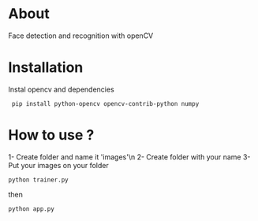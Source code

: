 # About
Face detection and recognition with openCV

# Installation
Instal opencv and dependencies
```
 pip install python-opencv opencv-contrib-python numpy
```

# How to use ?
1- Create folder and name it 'images'\n
2- Create folder with your name
3- Put your images on your folder
```
python trainer.py
```
then 
```
python app.py
```

